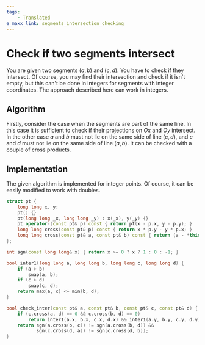 ```yaml
---
tags:
    - Translated
e_maxx_link: segments_intersection_checking
---
```


# Check if two segments intersect

You are given two segments $(a, b)$ and $(c, d)$. You have to check if they intersect. Of course, you may find their intersection and check if it isn't empty, but this can't be done in integers for segments with integer coordinates. The approach described here can work in integers.

## Algorithm

Firstly, consider the case when the segments are part of the same line. In this case it is sufficient to check if their projections on $Ox$ and $Oy$ intersect. In the other case $a$ and $b$ must not lie on the same side of line $(c, d)$, and $c$ and $d$ must not lie on the same side of line $(a, b)$. It can be checked with a couple of cross products.

## Implementation

The given algorithm is implemented for integer points. Of course, it can be easily modified to work with doubles.

```{.cpp file=check-segments-inter}
struct pt {
    long long x, y;
    pt() {}
    pt(long long _x, long long _y) : x(_x), y(_y) {}
    pt operator-(const pt& p) const { return pt(x - p.x, y - p.y); }
    long long cross(const pt& p) const { return x * p.y - y * p.x; }
    long long cross(const pt& a, const pt& b) const { return (a - *this).cross(b - *this); }
};

int sgn(const long long& x) { return x >= 0 ? x ? 1 : 0 : -1; }

bool inter1(long long a, long long b, long long c, long long d) {
    if (a > b)
        swap(a, b);
    if (c > d)
        swap(c, d);
    return max(a, c) <= min(b, d);
}

bool check_inter(const pt& a, const pt& b, const pt& c, const pt& d) {
    if (c.cross(a, d) == 0 && c.cross(b, d) == 0)
        return inter1(a.x, b.x, c.x, d.x) && inter1(a.y, b.y, c.y, d.y);
    return sgn(a.cross(b, c)) != sgn(a.cross(b, d)) &&
           sgn(c.cross(d, a)) != sgn(c.cross(d, b));
}
```
